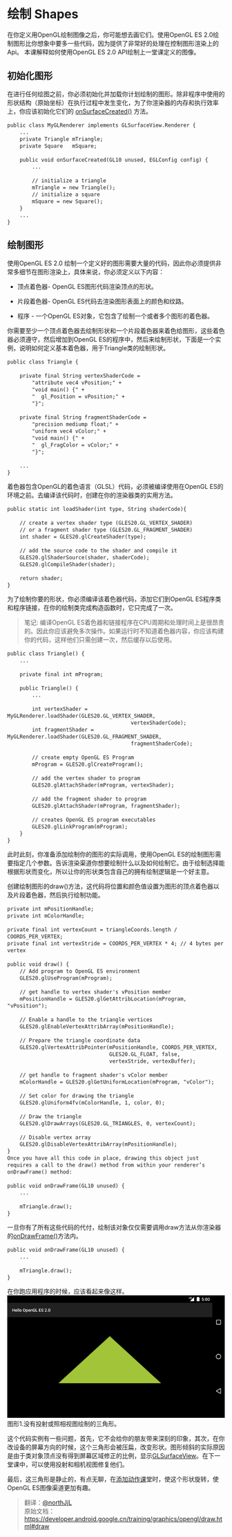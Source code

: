 # 绘制 Shapes

在你定义用OpenGL绘制图像之后，你可能想去画它们。使用OpenGL ES 2.0绘制图形比你想象中要多一些代码，因为提供了非常好的处理在控制图形渲染上的Api。
本课解释如何使用OpenGL ES 2.0 API绘制上一堂课定义的图像。
## 初始化图形 
在进行任何绘图之前，你必须初始化并加载你计划绘制的图形。除非程序中使用的形状结构（原始坐标）在执行过程中发生变化，为了你渲染器的内存和执行效率上，你应该初始化它们的 [onSurfaceCreated()](https://developer.android.google.cn/reference/android/opengl/GLSurfaceView.Renderer.html) 方法。

	public class MyGLRenderer implements GLSurfaceView.Renderer {
	    ...
	    private Triangle mTriangle;
	    private Square   mSquare;
	
	    public void onSurfaceCreated(GL10 unused, EGLConfig config) {
	        ...
	
	        // initialize a triangle
	        mTriangle = new Triangle();
	        // initialize a square
	        mSquare = new Square();
	    }
	    ...
	}


## 绘制图形
使用OpenGL ES 2.0 绘制一个定义好的图形需要大量的代码，因此你必须提供非常多细节在图形渲染上，具体来说，你必须定义以下内容：

- 顶点着色器- OpenGL ES图形代码渲染顶点的形状。

- 片段着色器- OpenGL ES代码去渲染图形表面上的颜色和纹路。

- 程序 - 一个OpenGL ES对象，它包含了绘制一个或者多个图形的着色器。

你需要至少一个顶点着色器去绘制形状和一个片段着色器来着色给图形，这些着色器必须遵守，然后增加到OpenGL ES的程序中，然后来绘制形状，下面是一个实例，说明如何定义基本着色器，用于Triangle类的绘制形状。

	public class Triangle {
	
	    private final String vertexShaderCode =
	        "attribute vec4 vPosition;" +
	        "void main() {" +
	        "  gl_Position = vPosition;" +
	        "}";
	
	    private final String fragmentShaderCode =
	        "precision mediump float;" +
	        "uniform vec4 vColor;" +
	        "void main() {" +
	        "  gl_FragColor = vColor;" +
	        "}";
	
	    ...
	}


着色器包含OpenGL的着色语言（GLSL）代码，必须被编译使用在OpenGL ES的环境之前。去编译该代码时，创建在你的渲染器类的实用方法。

	public static int loadShader(int type, String shaderCode){
	
	    // create a vertex shader type (GLES20.GL_VERTEX_SHADER)
	    // or a fragment shader type (GLES20.GL_FRAGMENT_SHADER)
	    int shader = GLES20.glCreateShader(type);
	
	    // add the source code to the shader and compile it
	    GLES20.glShaderSource(shader, shaderCode);
	    GLES20.glCompileShader(shader);
	
	    return shader;
	}

为了绘制你要的形状，你必须编译该着色器代码，添加它们到OpenGL ES程序类和程序链接，在你的绘制类完成构造函数时，它只完成了一次。

>笔记: 编译OpenGL ES着色器和链接程序在CPU周期和处理时间上是很昂贵的。因此你应该避免多次操作。如果运行时不知道着色器内容，你应该构建你的代码，这样他们只需创建一次，然后缓存以后使用。

	public class Triangle() {
	    ...
	
	    private final int mProgram;
	
	    public Triangle() {
	        ...
	
	        int vertexShader = MyGLRenderer.loadShader(GLES20.GL_VERTEX_SHADER,
	                                        vertexShaderCode);
	        int fragmentShader = MyGLRenderer.loadShader(GLES20.GL_FRAGMENT_SHADER,
	                                        fragmentShaderCode);
	
	        // create empty OpenGL ES Program
	        mProgram = GLES20.glCreateProgram();
	
	        // add the vertex shader to program
	        GLES20.glAttachShader(mProgram, vertexShader);
	
	        // add the fragment shader to program
	        GLES20.glAttachShader(mProgram, fragmentShader);
	
	        // creates OpenGL ES program executables
	        GLES20.glLinkProgram(mProgram);
	    }
	}

此时此刻，你准备添加绘制你的图形的实际调用，使用OpenGL ES的绘制图形需要指定几个参数。告诉渲染渠道你想要绘制什么以及如何绘制它。由于绘制选择能根据形状而变化，所以让你的形状类包含自己的拥有绘制逻辑是一个好主意。

创建绘制图形的draw()方法，这代码将位置和颜色值设置为图形的顶点着色器以及片段着色器，然后执行绘制功能。

	private int mPositionHandle;
	private int mColorHandle;
	
	private final int vertexCount = triangleCoords.length / COORDS_PER_VERTEX;
	private final int vertexStride = COORDS_PER_VERTEX * 4; // 4 bytes per vertex
	
	public void draw() {
	    // Add program to OpenGL ES environment
	    GLES20.glUseProgram(mProgram);
	
	    // get handle to vertex shader's vPosition member
	    mPositionHandle = GLES20.glGetAttribLocation(mProgram, "vPosition");
	
	    // Enable a handle to the triangle vertices
	    GLES20.glEnableVertexAttribArray(mPositionHandle);
	
	    // Prepare the triangle coordinate data
	    GLES20.glVertexAttribPointer(mPositionHandle, COORDS_PER_VERTEX,
	                                 GLES20.GL_FLOAT, false,
	                                 vertexStride, vertexBuffer);
	
	    // get handle to fragment shader's vColor member
	    mColorHandle = GLES20.glGetUniformLocation(mProgram, "vColor");
	
	    // Set color for drawing the triangle
	    GLES20.glUniform4fv(mColorHandle, 1, color, 0);
	
	    // Draw the triangle
	    GLES20.glDrawArrays(GLES20.GL_TRIANGLES, 0, vertexCount);
	
	    // Disable vertex array
	    GLES20.glDisableVertexAttribArray(mPositionHandle);
	}
	Once you have all this code in place, drawing this object just requires a call to the draw() method from within your renderer’s onDrawFrame() method:
	
	public void onDrawFrame(GL10 unused) {
	    ...
	
	    mTriangle.draw();
	}

一旦你有了所有这些代码的代付，绘制该对象仅仅需要调用draw方法从你渲染器的[onDrawFrame()](https://developer.android.google.cn/reference/android/opengl/GLSurfaceView.Renderer.html)方法内。

	public void onDrawFrame(GL10 unused) {
	    ...
	
	    mTriangle.draw();
	}

在你跑应用程序的时候，应该看起来像这样。
![image](ogl-triangle.png) 
图形1.没有投射或照相视图绘制的三角形。

这个代码实例有一些问题，首先，它不会给你的朋友带来深刻的印象，其次，在你改设备的屏幕方向的时候，这个三角形会被压扁，改变形状。图形倾斜的实际原因是由于类对象顶点没有得到屏幕区域修正的比例，显示[GLSurfaceView](https://developer.android.google.cn/reference/android/opengl/GLSurfaceView.html)。在下一堂课中，可以使用投射和相机视图修复他们。

最后，这三角形是静止的，有点无聊，在[添加动作课](https://developer.android.google.cn/training/graphics/opengl/motion.html)堂时，使这个形状旋转，使OpenGL ES图像渠道更加有趣。

>翻译：[@northJjL](https://github.com/northJjL)       
原始文档：<https://developer.android.google.cn/training/graphics/opengl/draw.html#draw>

